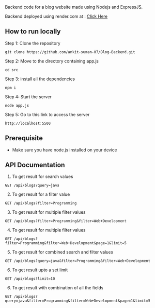 Backend code for a blog website made using Nodejs and ExpressJS.
  
  Backend deployed using render.com at : [Click Here](https://blog-backend-axna.onrender.com)

## How to run locally

Step 1: Clone the repository
```
git clone https://github.com/ankit-suman-07/Blog-Backend.git
```
Step 2: Move to the directory containing app.js
```
cd src
```

Step 3: install all the dependencies
```
npm i
```

Step 4: Start the server
```
node app.js
```

Step 5: Go to this link to access the server
```
http://localhost:5500
```

## Prerequisite
  - Make sure you have node.js installed on your device


## API Documentation

1. To get result for search values
```
GET /api/blogs?query=java
```

2. To get result for a filter value
```
GET /api/blogs?filter=Programming
```

3. To get result for multiple filter values
```
GET /api/blogs?filter=Programming&filter=Web+Development
```

4. To get result for multiple filter values
```
GET /api/blogs?filter=Programming&filter=Web+Development&page=1&limit=5
```

5. To get result for combined search and filter values
```
GET /api/blogs?query=java&filter=Programming&filter=Web+Development
```

6. To get result upto a set limit
```
GET /api/blogs?limit=10
```

6. To get result with combination of all the fields
```
GET /api/blogs?query=java&filter=Programming&filter=Web+Development&page=1&limit=5
```
